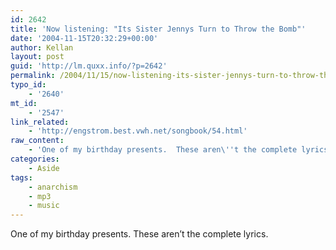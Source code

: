 ```yaml
---
id: 2642
title: 'Now listening: "Its Sister Jennys Turn to Throw the Bomb"'
date: '2004-11-15T20:32:29+00:00'
author: Kellan
layout: post
guid: 'http://lm.quxx.info/?p=2642'
permalink: /2004/11/15/now-listening-its-sister-jennys-turn-to-throw-the-bomb/
typo_id:
    - '2640'
mt_id:
    - '2547'
link_related:
    - 'http://engstrom.best.vwh.net/songbook/54.html'
raw_content:
    - 'One of my birthday presents.  These aren\''t the complete lyrics.'
categories:
    - Aside
tags:
    - anarchism
    - mp3
    - music
---
```


One of my birthday presents. These aren’t the complete lyrics.